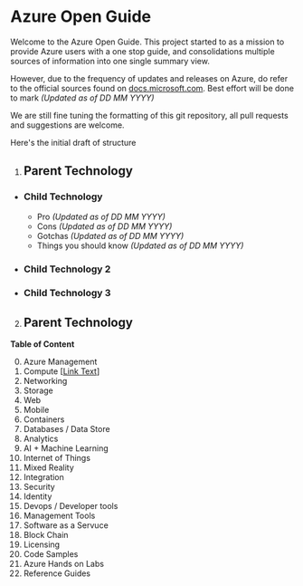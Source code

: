 Azure Open Guide
======

Welcome to the Azure Open Guide. This project started to as a mission to provide Azure users with a one stop guide, and consolidations multiple sources of information into one single summary view.

However, due to the frequency of updates and releases on Azure, do refer to the official sources found on [docs.microsoft.com](https://docs.microsoft.com). Best effort will be done to mark *(Updated as of DD MM YYYY)*

We are still fine tuning the formatting of this git repository, all pull requests and suggestions are welcome.

Here's the initial draft of structure
1. ## Parent Technology
  * ### Child Technology
    * Pro *(Updated as of DD MM YYYY)*
    * Cons *(Updated as of DD MM YYYY)*
    * Gotchas *(Updated as of DD MM YYYY)*
    * Things you should know *(Updated as of DD MM YYYY)*
  * ### Child Technology 2
  * ### Child Technology 3
2. ## Parent Technology

**Table of Content**

0. Azure Management
1. Compute
[[Link Text](../page/compute.md)]
2. Networking
3. Storage
4. Web
5. Mobile
6. Containers
7. Databases / Data Store
8. Analytics
9. AI + Machine Learning
10. Internet of Things
11. Mixed Reality
12. Integration
13. Security
14. Identity
15. Devops / Developer tools
16. Management Tools
17. Software as a Servuce
18. Block Chain
19. Licensing
20. Code Samples
21. Azure Hands on Labs
22. Reference Guides
